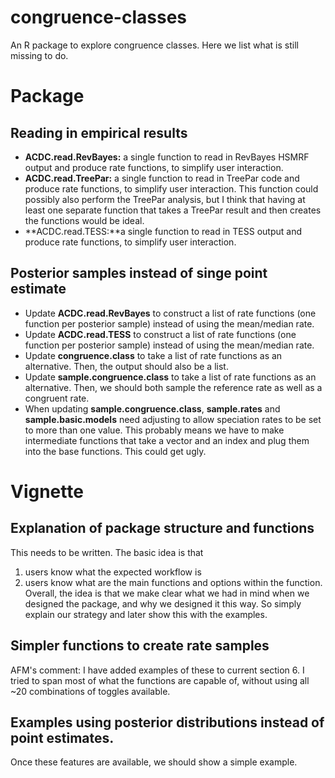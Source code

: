 # congruence-classes
An R package to explore congruence classes. Here we list what is still missing to do.

# Package

## Reading in empirical results

- **ACDC.read.RevBayes:** a single function to read in RevBayes HSMRF output and produce rate functions, to simplify user interaction.
- **ACDC.read.TreePar:** a single function to read in TreePar code and produce rate functions, to simplify user interaction. This function could possibly also perform the TreePar analysis, but I think that having at least one separate function that takes a TreePar result and then creates the functions would be ideal.
- **ACDC.read.TESS:**a single function to read in TESS output and produce rate functions, to simplify user interaction.

## Posterior samples instead of singe point estimate

- Update **ACDC.read.RevBayes** to construct a list of rate functions (one function per posterior sample) instead of using the mean/median rate.
- Update **ACDC.read.TESS** to construct a list of rate functions (one function per posterior sample) instead of using the mean/median rate.
- Update **congruence.class** to take a list of rate functions as an alternative. Then, the output should also be a list.
- Update **sample.congruence.class** to take a list of rate functions as an alternative. Then, we should both sample the reference rate as well as a congruent rate.
- When updating **sample.congruence.class**, **sample.rates** and **sample.basic.models** need adjusting to allow speciation rates to be set to more than one value. This probably means we have to make intermediate functions that take a vector and an index and plug them into the base functions. This could get ugly.

# Vignette

## Explanation of package structure and functions

This needs to be written. The basic idea is that
1. users know what the expected workflow is
2. users know what are the main functions and options within the function.
Overall, the idea is that we make clear what we had in mind when we designed the package, and why we designed it this way. So simply explain our strategy and later show this with the examples.


## Simpler functions to create rate samples

AFM's comment: I have added examples of these to current section 6.
I tried to span most of what the functions are capable of, without using all ~20 combinations of toggles available.


## Examples using posterior distributions instead of point estimates.

Once these features are available, we should show a simple example.
